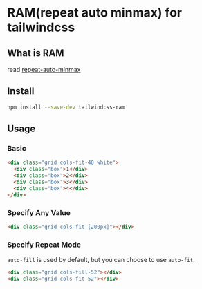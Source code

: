 # RAM(repeat auto minmax) for tailwindcss

## What is RAM

read [repeat-auto-minmax](https://web.dev/patterns/layout/repeat-auto-minmax?hl=zh-cn)

## Install

```sh
npm install --save-dev tailwindcss-ram
```

## Usage

### Basic

```html
<div class="grid cols-fit-40 white">
  <div class="box">1</div>
  <div class="box">2</div>
  <div class="box">3</div>
  <div class="box">4</div>
</div>
```

### Specify Any Value

```html
<div class="grid cols-fit-[200px]"></div>
```

### Specify Repeat Mode

`auto-fill` is used by default, but you can choose to use `auto-fit`.

```html
<div class="grid cols-fill-52"></div>
<div class="grid cols-fit-52"></div>
```
